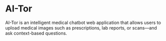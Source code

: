 # AI-Tor
AI-Tor is an intelligent medical chatbot web application that allows users to upload medical images such as prescriptions, lab reports, or scans—and ask context-based questions. 
